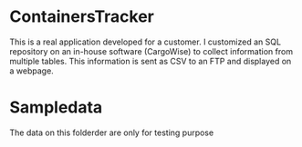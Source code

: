# ContainersTracker
This is a real application developed for a customer. I customized an SQL repository on an in-house software (CargoWise) to collect information from multiple tables. This information is sent as CSV to an FTP and displayed on a webpage.

# Sampledata
The data on this folderder are only for testing purpose